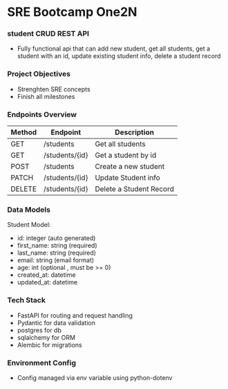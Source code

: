 # SRE Bootcamp One2N

### student CRUD REST API
- Fully functional api that can add new student, get all students, get a student with an id, update existing student info, delete a student record

### Project Objectives
- Strenghten SRE concepts
- Finish all milestones

### Endpoints Overview
| Method | Endpoint | Description |
|--------|----------|-------------|
| GET | /students | Get all students |
| GET | /students/{id} | Get a student by id |
| POST | /students | Create a new student |
| PATCH | /students/{id} | Update Student info |
| DELETE | /students/{id} | Delete a Student Record |

### Data Models
Student Model:
- id: integer (auto generated)
- first_name: string (required)
- last_name: string (required)
- email: string (email format)
- age: int (optional , must be >= 0)
- created_at: datetime
- updated_at: datetime

### Tech Stack
- FastAPI for routing and request handling
- Pydantic for data validation
- postgres for db
- sqlalchemy for ORM
- Alembic for migrations

### Environment Config
- Config managed via env variable using python-dotenv